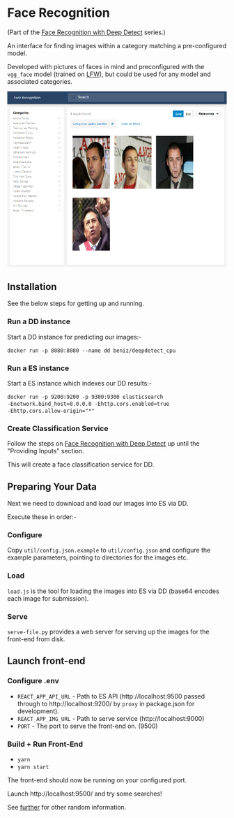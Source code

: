 # Face Recognition

(Part of the [Face Recognition with Deep
Detect](http://gavin.coffee/2017/11/04/face-recognition) series.)

An interface for finding images within a category matching a pre-configured
model.

Developed with pictures of faces in mind and preconfigured with the
`vgg_face` model (trained on [LFW](http://vis-www.cs.umass.edu/lfw/)), but
could be used for any model and associated categories.

![screen](site/1.png)

## Installation

See the below steps for getting up and running.

### Run a DD instance

Start a DD instance for predicting our images:-

```
docker run -p 8080:8080 --name dd beniz/deepdetect_cpu
```

### Run a ES instance

Start a ES instance which indexes our DD results:-

```
docker run -p 9200:9200 -p 9300:9300 elasticsearch
-Enetwork.bind_host=0.0.0.0 -Ehttp.cors.enabled=true
-Ehttp.cors.allow-origin="*"
```

### Create Classification Service

Follow the steps on [Face Recognition with Deep
Detect](http://gavin.coffee/2017/11/04/face-recognition/) up until the
"Providing Inputs" section.

This will create a face classification service for DD.

## Preparing Your Data

Next we need to download and load our images into ES via DD.

Execute these in order:-

### Configure

Copy `util/config.json.example` to `util/config.json` and configure the
example parameters, pointing to directories for the images etc.

### Load

`load.js` is the tool for loading the images into ES via DD (base64 encodes
each image for submission).

### Serve 

`serve-file.py` provides a web server for serving up the images for the
front-end from disk.

## Launch front-end

### Configure .env

* `REACT_APP_API_URL` - Path to ES API (http://localhost:9500 passed through to
http://localhost:9200/ by `proxy` in package.json for development).
* `REACT_APP_IMG_URL` - Path to serve service (http://localhost:9000)
* `PORT` - The port to serve the front-end on. (9500)

### Build + Run Front-End

* `yarn`
* `yarn start`

The front-end should now be running on your configured port.

Launch http://localhost:9500/ and try some searches!

See [further](FURTHER.md) for other random information.